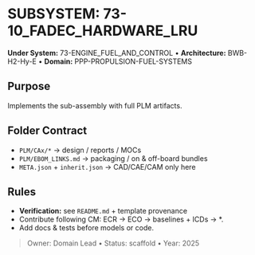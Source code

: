 # SUBSYSTEM: 73-10_FADEC_HARDWARE_LRU

**Under System:** 73-ENGINE_FUEL_AND_CONTROL • **Architecture:** BWB-H2-Hy-E • **Domain:** PPP-PROPULSION-FUEL-SYSTEMS

## Purpose

Implements the sub-assembly with full PLM artifacts.

## Folder Contract

- `PLM/CAx/*` → design / reports / MOCs
- `PLM/EBOM_LINKS.md` → packaging / on & off-board bundles
- `META.json` + `inherit.json` → CAD/CAE/CAM only here

## Rules

- **Verification:** see `README.md` + template provenance
- Contribute following CM: ECR → ECO → baselines + ICDs → *.
- Add docs & tests before models or code.

> Owner: Domain Lead • Status: scaffold • Year: 2025

